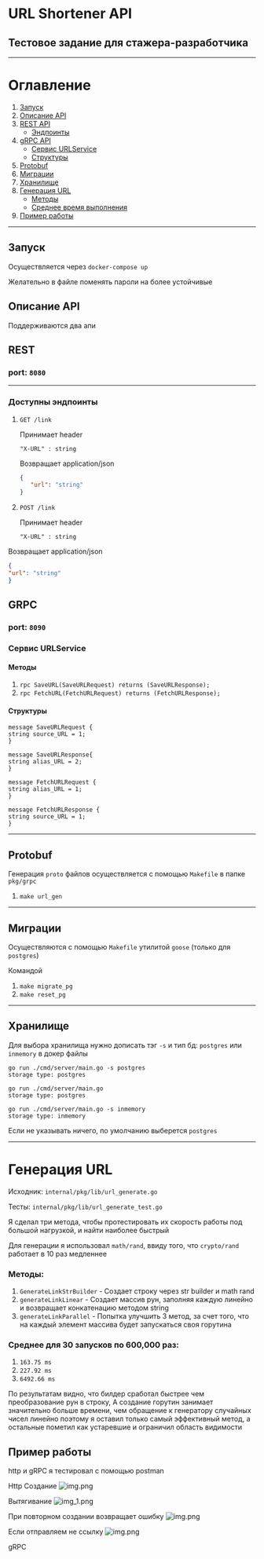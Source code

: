 # URL Shortener API

## Тестовое задание для стажера-разработчика

---

# Оглавление

1. [Запуск](#запуск)
2. [Описание API](#Описание-API)
3. [REST API](#rest-api)
    - [Эндпоинты](#эндпоинты)
4. [gRPC API](#grpc-api)
    - [Сервис URLService](#сервис-urlservice)
    - [Структуры](#структуры)
5. [Protobuf](#protobuf)
6. [Миграции](#миграции)
7. [Хранилище](#хранилище)
8. [Генерация URL](#генерация-url)
    - [Методы](#методы)
    - [Среднее время выполнения](#среднее-время-выполнения)
9. [Пример работы](#пример-работы)

---

## Запуск

Осуществляется через `docker-compose up`

Желательно в файле поменять пароли на более устойчивые

## Описание API

Поддерживаются два апи

## REST

### port: `8080`

---

### Доступны эндпоинты

1. `GET /link`

   Принимает header

   `"X-URL" : string`

   Возвращает application/json
   ```json
   {
      "url": "string"
   }
   ```
2. `POST /link`

   Принимает header

   `"X-URL" : string`

Возвращает application/json

   ```json
   {
  "url": "string"
}
   ```

## GRPC

### port: `8090`

### Сервис URLService

#### Методы

1. `rpc SaveURL(SaveURLRequest) returns (SaveURLResponse);`
2. `rpc FetchURL(FetchURLRequest) returns (FetchURLResponse);`

#### Структуры

```
message SaveURLRequest {
string source_URL = 1;
}

message SaveURLResponse{
string alias_URL = 2;
}

message FetchURLRequest {
string alias_URL = 1;
}

message FetchURLResponse {
string source_URL = 1;
}
```

---

## Protobuf

Генерация `proto` файлов осуществляется с помощью `Makefile` в папке `pkg/grpc`

1. `make url_gen`

---

## Миграции

Осуществляются с помощью `Makefile` утилитой `goose` (только для `postgres`)

Командой

1. `make migrate_pg`
2. `make reset_pg`

---

## Хранилище

Для выбора хранилища нужно дописать тэг `-s` и тип бд: `postgres` или `inmemory` в докер файлы

```
go run ./cmd/server/main.go -s postgres
storage type: postgres

go run ./cmd/server/main.go
storage type: postgres
```

```
go run ./cmd/server/main.go -s inmemory
storage type: inmemory
```

Если не указывать ничего, по умолчанию выберется `postgres`

---

# Генерация URL

Исходник: `internal/pkg/lib/url_generate.go`

Тесты: `internal/pkg/lib/url_generate_test.go`

Я сделал три метода, чтобы протестировать их скорость работы под большой нагрузкой, и найти наиболее быстрый

Для генерации я использовал `math/rand`, ввиду того, что `crypto/rand` работает в 10 раз медленнее

### Методы:

1. `GenerateLinkStrBuilder` - Создает строку через str builder и math rand
2. `generateLinkLinear` - Создает массив рун, заполняя каждую линейно и возвращает конкатенацию методом string
3. `generateLinkParallel` - Попытка улучшить 3 метод, за счет того, что на каждый элемент массива будет запускаться своя
   горутина

### Среднее для 30 запусков по 600,000 раз:

1. `163.75 ms`
2. `227.92 ms`
3. `6492.66 ms`

По результатам видно, что билдер сработал быстрее чем преобразование рун в строку,
А создание горутин занимает значительно больше времени, чем обращение к генератору случайных чисел линейно
поэтому я оставил только самый эффективный метод, а остальные пометил как устаревшие и ограничил область видимости

## Пример работы

http и gRPC
я тестировал с помощью postman

Http
Создание
![img.png](pkg/images/img.png)

Вытягивание
![img_1.png](pkg/images/img_1.png)

При повторном создании возвращает ошибку
![img.png](pkg/images/img_2.png)

Если отправляем не ссылку
![img.png](pkg/images/img_3.png)

gRPC

